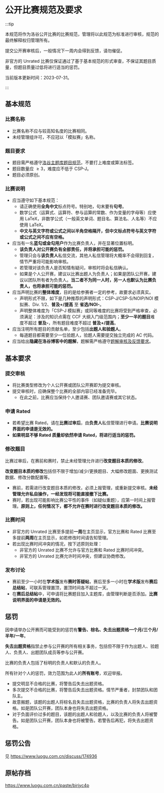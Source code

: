 # 公开比赛规范及要求

:::tip

本规范将作为洛谷公开比赛的比赛规范，管理将以此规范为标准进行审核，规范的最终解释权归管理所有。

提交公开赛审核后，一般情况下一周内会得到反馈，请勿催促。

非官方的 Unrated 比赛仅保证通过了基于基本规范的形式审查，不保证其题目质量，但题目质量过低将进行适当的惩罚。

当前版本更新时间：2023-07-31。

:::

## 基本规范

### 比赛名称

- 比赛名称不应与较高知名度的比赛相同。
- 未经管理组许可，不应冠以「模拟赛」名称。

### 题目要求

- 题目需严格遵守[洛谷主题库题目规范](./problem-standard.md)，不要打上难度或算法标签。
- 题目数量应 $\ge 3$，难度应不低于 CSP-J。
- 题目必须原创。

### 比赛说明

- 应当遵守如下基本规范：
  - 请正确使用**全角中文**标点符号。特别地，句末要有**句号**。
  - 数学公式（运算式、运算符、参与运算的常数、作为变量的字母等）应使用 LaTeX，非数学公式（一般英文单词、题目名、算法名、人名等）不应使用 LaTeX。
  - **中文与英文字符或公式之间以半角空格隔开，但中文标点符号与英文字符或公式之间不应有空格。**
- 应当有一名**蓝勾或金勾用户**作为比赛负责人，并在显著位置标明。
  - **该负责人对公开赛负有全部责任，并将承担可能的惩罚。**
  - 管理只会与**该负责人**私信交流，其他人私信管理将大概率不会得到回复，情节严重将可能影响审核。
  - 若管理对该负责人是否知情有疑问，审核时将会私信确认。
  - 如果是个人公开赛，建议以比赛出题人为负责人；如果是团队公开赛，建议以团队所有者为负责人。**当二者不为同一人时，另一人也默认为比赛负责人，也将承担可能的惩罚。**
- 应当声明比赛的**整体难度**，目的是给参赛者一定的参考，故要求必须真实。
  - 声明形式不限，如下是几种推荐的声明形式：CSP-J/CSP-S/NOIP/NOI 模拟赛、Div. 1/2、**普及+/提高** 至 **省选/NOI-**。
  - 声明整体难度为「CSP-J 模拟赛」或同等难度的比赛将受到严格审查，必须满足：涉及的知识点需在 CCF 大纲入门级范围内；**至少一半的题目**难度不超过 **普及-**，所有题目难度不超过 **普及+/提高**。
- 应当注明所有题目的贡献名单，至少包括**出题人和验题人**。
  - 每道题目都需要至少一位验题人，验题人需要提交独立完成的 AC 代码。
- 应当给出**隐藏在洛谷博客中的题解**，题解需严格遵守[题解审核及反馈要求](./solution-standard.mdx)。

## 基本要求

### 提交审核

- 将比赛类型修改为个人公开赛或团队公开赛即为提交审核。
- 提交审核时，应确保整个比赛的全部内容已经准备完毕。
  - 在此之前，比赛应当保持个人邀请赛、团队邀请赛或其它状态。

### 申请 Rated

- 若希望比赛 Rated，请在**比赛过审后**，由**负责人**私信管理进行申请。**比赛说明界面的申请是无效的。**
- **如果明显不够 Rated 质量却依然申请 Rated，将进行适当的惩罚。**

### 修改题目

比赛过审后，在赛前和赛时，禁止未经管理允许进行**改变题目本质的修改**。

**改变题目本质的修改**包括但不限于增加/减少/更换题目、大幅修改题面、更换测试数据、修改分数配置等。

- 赛前，若需进行改变题目本质的修改，必须上报管理，或重新提交审核。**未经管理允许私自操作，一经发现将可能直接撤下比赛。**
- 赛时，若出现可能影响比赛公平性的事件（如疑似重题），应第一时间上报管理。**原则上，任何情况下，都不允许在赛时进行改变题目本质的修改。**

### 比赛时间

- 非官方的 Unrated 比赛至多提前**一周**在主页显示，官方比赛和 Rated 比赛至多提前**两周**在主页显示，如若修改时间请告知管理。
- 若出现比赛时间冲突的情况，按下述原则处理：
  - 非官方的 Unrated 比赛不允许与官方比赛和 Rated 比赛时间冲突。
  - 非官方的 Unrated 比赛允许时间冲突，但建议协商修改。

### 发布讨论

- 赛前至少一小时在**学术版**发布**赛时答疑帖**，赛后至多一小时在**学术版**发布**赛后总结帖**，可联系管理置顶，置顶时间各不超过一天。
- 在**赛后总结帖**中，可申请将比赛题目加入主题库，由管理判断是否添加。**比赛说明界面的申请是无效的。**

## 惩罚

因申请举办公开赛而可能受到的惩罚有**警告、棕名、失去出题资格一个月/三个月/半年/一年**。

**失去出题资格**指禁止参与公开赛的所有相关事务，包括但不限于作为出题人、验题人、负责人、出题团队成员等参与公开赛。

比赛的负责人包括了标明的负责人和默认的负责人。

所有针对个人的惩罚，效力范围为此人的**所有账号**，欢迎举报。

- 提交明显不合格的比赛，将警告后失去出题资格。
- 多次提交不合格的比赛，将警告后失去出题资格。情节严重者，封禁团队和团队主。
- 故意搬题，该题的出题人将棕名且失去出题资格，比赛的负责人将失去出题资格。如是团队公开赛，团队本身也将失去出题资格。
- 对于负面评价过多的题目，该题的出题人和验题人，以及比赛的负责人将被警告。如是团队公开赛，团队本身也将被警告。若警告后再犯，将失去出题资格。

## 惩罚公告

见 <https://www.luogu.com.cn/discuss/174936>

## 原帖存档

<https://www.luogu.com.cn/paste/birjyc4p>
